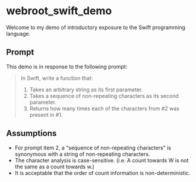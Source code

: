 # webroot_swift_demo

Welcome to my demo of introductory exposure to the Swift programming language.

## Prompt

This demo is in response to the following prompt:

> In Swift, write a function that:
>
> 1. Takes an arbitrary string as its first parameter.
> 2. Takes a sequence of non-repeating characters as its second parameter.
> 3. Returns how many times each of the characters from #2 was present in #1.

## Assumptions

- For prompt item 2, a "sequence of non-repeating characters" is synonymous with a string of non-repeating characters.
- The character analysis is case-sensitive. (i.e. A count towards W is not the same as a count towards w.)
- It is acceptable that the order of count information is non-deterministic.
